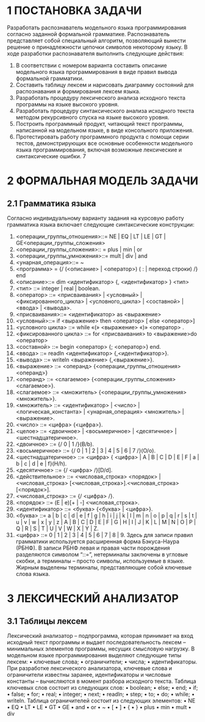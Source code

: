 # 1 ПОСТАНОВКА ЗАДАЧИ
Разработать распознаватель модельного языка программирования согласно
заданной формальной грамматике. Распознаватель представляет собой
специальный алгоритм, позволяющий вынести решение о принадлежности
цепочки символов некоторому языку.
В ходе разработки распознавателя выполнить следующие действия:
1. В соответствии с номером варианта составить описание модельного
языка программирования в виде правил вывода формальной грамматики.
2. Составить таблицу лексем и нарисовать диаграмму состояний для
распознавания и формирования лексем языка.
3. Разработать процедуру лексического анализа исходного текста
программы на языке высокого уровня.
4. Разработать процедуру синтаксического анализа исходного текста
методом рекурсивного спуска на языке высокого уровня.
5. Построить программный продукт, читающий текст программы,
написанной на модельном языке, в виде консольного приложения.
6. Протестировать работу программного продукта с помощи серии
тестов, демонстрирующих все основные особенности модельного языка
программирования, включая возможные лексические и синтаксические ошибки.
7
# 2 ФОРМАЛЬНАЯ МОДЕЛЬ ЗАДАЧИ
## 2.1 Грамматика языка
Согласно индивидуальному варианту задания на курсовую работу
грамматика языка включает следующие синтаксические конструкции:
1. <операции_группы_отношения>::= NE | EQ | LT | LE | GT |
GE<операции_группы_сложения>
2. <операции_группы_сложения>:: = plus | min | or
3. <операции_группы_умножения>::= mult | div | and
4. <унарная_операция>::= ~
5. <программа> = {/ (<описание> | <оператор>) ( : | переход строки) /} end
6. <описание>::= dim <идентификатор> {, <идентификатор> } <тип>
7. <тип> ::= integer | real | boolean.
8. <оператор> ::= <присваивания> | <условный> | <фиксированного_цикла> |
<условного_цикла> | <составной> | <ввода> | <вывода>.
9. <присваивания>::= <идентификатор> as <выражение>
10. <условный>::= if <выражение> then <оператор> [ else <оператор>]
11. <условного цикла> ::= while «(» <выражение> «)» <оператор> .
12. <фиксированного цикла> ::= for <присваивания> to <выражение>do
<оператор>
13. <составной> ::= begin <оператор> {; <оператор>} end.
14. <ввода> ::= readln <идентификатор> {,<идентификатор>}.
15. <вывода> ::= writeln <выражение> {,<выражение>}.
16. <выражение> ::= <операнд> {<операции_группы_отношения><операнд>}
17. <операнд> ::= <слагаемое> {<операции_группы_сложения> <слагаемое>}.
18. <слагаемое> ::= <множитель> {<операции_группы_умножения>
<множитель>}.
19. <множитель> ::= <идентификатор> | <число> | <логическая_константа> |
<унарная_операция> <множитель> | <выражение>.
20. <число> ::= <цифра> {<цифра>}.
21. <целое> ::= <двоичное> | <восьмеричное> | <десятичное> |
<шестнадцатеричное>.
22. <двоичное> ::= {/ 0 | 1 /}(B/b).
23. <восьмеричное> ::= {/ 0 | 1 | 2 | 3 | 4 | 5 | 6 | 7 /}(O/o).
24. <шестнадцатеричное> ::= <цифра> { <цифра> | A | B | C | D | E | F | a | b | c |
d | e | f}(H/h).
25. <десятичное> ::= {/ <цифра> /}[D/d].
26. <действительное> ::= <числовая_строка> <порядок> | <числовая_строка>
[<числовая_строка>].<числовая_строка>[<порядок>].
27. <числовая_строка> ::= {/ <цифра> /}.
28. <порядок> ::= (E | e)[+ | -] <числовая_строка>.
29. <идентификатор> ::= <буква> {<буква> | <цифра>}.
30. <буква> ::= a | b | c | d | e | f | g | h | i | j | k | l | m | n | o | p | q | r | s | t | u | v | w |
x | y | z | A | B | C | D | E | F | G | H | I | J | K | L | M | N | O | P | Q | R | S | T | U |
V | W | X | Y | Z.
31. <цифра> ::= 0 | 1 | 2 | 3 | 4 | 5 | 6 | 7 | 8 | 9.
Здесь для записи правил грамматики используется расширенная форма
Бэкуса-Наура (РБНФ). В записи РБНФ левая и правая части порождения
разделяются символом “::=”, нетерминалы заключены в угловые скобки, а
терминалы – просто символы, используемые в языке. Жирным выделены
терминалы, представляющие собой ключевые слова языка.
# 3 ЛЕКСИЧЕСКИЙ АНАЛИЗАТОР
## 3.1 Таблицы лексем
Лексический анализатор – подпрограмма, которая принимает на вход
исходный текст программы и выдает последовательность лексем – минимальных
элементов программы, несущих смысловую нагрузку.
В модельном языке программирования выделяют следующие типы
лексем:
• ключевые слова;
• ограничители;
• числа;
• идентификаторы.
При разработке лексического анализатора, ключевые слова и ограничители
известны заранее, идентификаторы и числовые константы – вычисляются в
момент разбора исходного текста.
Таблица ключевых слов состоит из следующих слов:
• boolean;
• else;
• end;
• if;
• false;
• for;
• real;
• integer;
• next;
• readln;
• step;
• to;
• do;
• while;
• writeln.
Таблица ограничителей состоит из следующих элементов:
• NE
• EQ
• LT
• LE
• GT
• GE
• and
• or
• ~
• [
• ]
• {
• }
• plus
• min
• mult
• div
